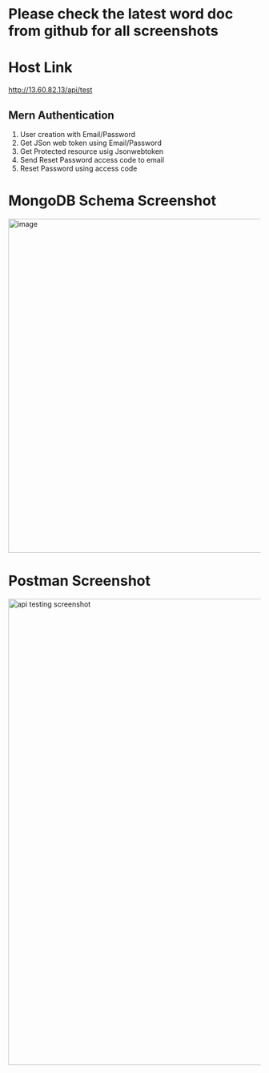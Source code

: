 # Please check the latest word doc from github for all screenshots

# Host Link
http://13.60.82.13/api/test

## Mern Authentication

1. User creation with Email/Password
2. Get JSon web token using Email/Password
3. Get Protected resource usig Jsonwebtoken
4. Send Reset Password access code to email
5. Reset Password using access code


# MongoDB Schema Screenshot
<img width="667" alt="image" src="https://github.com/LogesS25/Authentication-Mern/assets/122730945/27175fd3-70e0-4b0c-825a-0a82dce28cfc">

# Postman Screenshot

<img width="931" alt="api testing screenshot" src="https://github.com/LogesS25/Authentication-Mern/assets/122730945/65851036-45fd-452f-a72d-b6df279ac7df">



